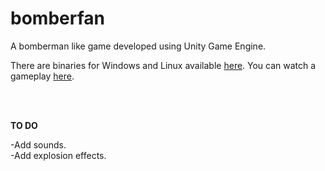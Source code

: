# bomberfan
A bomberman like game developed using Unity Game Engine.
<br />

There are binaries for Windows and Linux available [here](https://drive.google.com/open?id=0BygkGs-_Jsf6YWZEdFV3YlIzZnc).
You can watch a gameplay [here](https://www.youtube.com/watch?v=iKuuKEjtq84).

<br /><br />

**TO DO**
<br />

-Add sounds.
<br />
-Add explosion effects.
